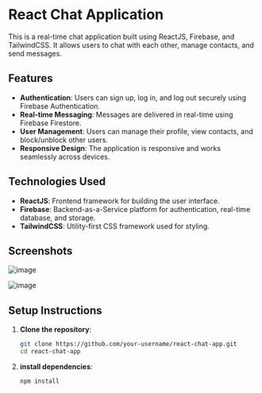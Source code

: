 # React Chat Application

This is a real-time chat application built using ReactJS, Firebase, and TailwindCSS. It allows users to chat with each other, manage contacts, and send messages.

## Features

- **Authentication**: Users can sign up, log in, and log out securely using Firebase Authentication.
- **Real-time Messaging**: Messages are delivered in real-time using Firebase Firestore.
- **User Management**: Users can manage their profile, view contacts, and block/unblock other users.
- **Responsive Design**: The application is responsive and works seamlessly across devices.

## Technologies Used

- **ReactJS**: Frontend framework for building the user interface.
- **Firebase**: Backend-as-a-Service platform for authentication, real-time database, and storage.
- **TailwindCSS**: Utility-first CSS framework used for styling.

## Screenshots
![image](https://github.com/P0SSIBLE-0/firebase-chatApp/assets/104670798/c439f45c-c121-43cd-8951-5ca27e90ad75)

![image](https://github.com/P0SSIBLE-0/firebase-chatApp/assets/104670798/293a0431-f912-4483-ae8a-4bb6de671b68)


## Setup Instructions

1. **Clone the repository**:

   ```bash
   git clone https://github.com/your-username/react-chat-app.git
   cd react-chat-app
2. **install dependencies**:

   ```bash
   npm install
